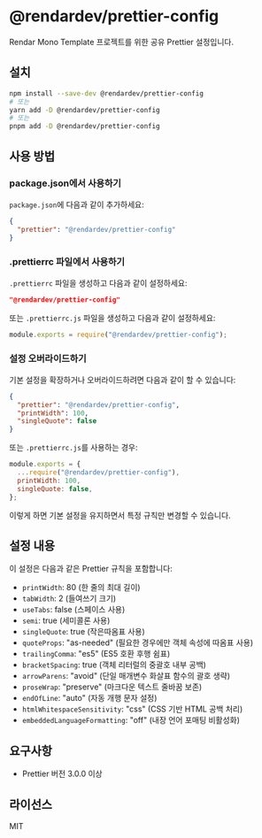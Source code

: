 # @rendardev/prettier-config

Rendar Mono Template 프로젝트를 위한 공유 Prettier 설정입니다.

## 설치

```bash
npm install --save-dev @rendardev/prettier-config
# 또는
yarn add -D @rendardev/prettier-config
# 또는
pnpm add -D @rendardev/prettier-config
```

## 사용 방법

### package.json에서 사용하기

`package.json`에 다음과 같이 추가하세요:

```json
{
  "prettier": "@rendardev/prettier-config"
}
```

### .prettierrc 파일에서 사용하기

`.prettierrc` 파일을 생성하고 다음과 같이 설정하세요:

```json
"@rendardev/prettier-config"
```

또는 `.prettierrc.js` 파일을 생성하고 다음과 같이 설정하세요:

```js
module.exports = require("@rendardev/prettier-config");
```

### 설정 오버라이드하기

기본 설정을 확장하거나 오버라이드하려면 다음과 같이 할 수 있습니다:

```json
{
  "prettier": "@rendardev/prettier-config",
  "printWidth": 100,
  "singleQuote": false
}
```

또는 `.prettierrc.js`를 사용하는 경우:

```js
module.exports = {
  ...require("@rendardev/prettier-config"),
  printWidth: 100,
  singleQuote: false,
};
```

이렇게 하면 기본 설정을 유지하면서 특정 규칙만 변경할 수 있습니다.

## 설정 내용

이 설정은 다음과 같은 Prettier 규칙을 포함합니다:

- `printWidth`: 80 (한 줄의 최대 길이)
- `tabWidth`: 2 (들여쓰기 크기)
- `useTabs`: false (스페이스 사용)
- `semi`: true (세미콜론 사용)
- `singleQuote`: true (작은따옴표 사용)
- `quoteProps`: "as-needed" (필요한 경우에만 객체 속성에 따옴표 사용)
- `trailingComma`: "es5" (ES5 호환 후행 쉼표)
- `bracketSpacing`: true (객체 리터럴의 중괄호 내부 공백)
- `arrowParens`: "avoid" (단일 매개변수 화살표 함수의 괄호 생략)
- `proseWrap`: "preserve" (마크다운 텍스트 줄바꿈 보존)
- `endOfLine`: "auto" (자동 개행 문자 설정)
- `htmlWhitespaceSensitivity`: "css" (CSS 기반 HTML 공백 처리)
- `embeddedLanguageFormatting`: "off" (내장 언어 포매팅 비활성화)

## 요구사항

- Prettier 버전 3.0.0 이상

## 라이선스

MIT
